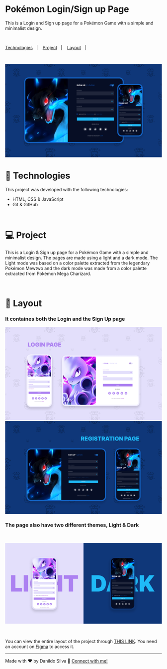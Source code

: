 <h1> Pokémon Login/Sign up Page </h1>

<p>
This is a Login and Sign up page for a Pokémon Game with a simple and minimalist design.
</p>

<br>

<p>
  <a href="#-technologies">Technologies</a>&nbsp;&nbsp;&nbsp;|&nbsp;&nbsp;&nbsp;
  <a href="#-project">Project</a>&nbsp;&nbsp;&nbsp;|&nbsp;&nbsp;&nbsp;
  <a href="#-layout">Layout</a>&nbsp;&nbsp;&nbsp;|&nbsp;&nbsp;&nbsp;
</p>

<br>

<p>
  <img alt="Thumbnail" src="assets/Thumbnail.png">
</p>

# 🚀 Technologies

This project was developed with the following technologies:

- HTML, CSS & JavaScript
- Git & GitHub

<br>

# 💻 Project

This is a Login & Sign up page for a Pokémon Game with a simple and minimalist design.
The pages are made using a light and a dark mode. The Light mode was based on a color palette extracted from the legendary Pokémon Mewtwo and the dark mode was made from a color palette extracted from Pokémon Mega Charizard.

<br>

# 🔖 Layout

### It containes both the Login and the Sign Up page

<p>
  <img alt="Thumbnail" src="assets/login-page.png">
  <img alt="Thumbnail" src="assets/registration-page.png">
</p>

### The page also have two different themes, Light & Dark

<br>

<p>
  <img alt="Thumbnail" src="assets/light_dark.png">
</p>

<br>

You can view the entire layout of the project through [THIS LINK](https://www.figma.com/file/yfsZp24aQGs2ZNuNwl6Qj5/Social-links?node-id=120%3A19&t=Moa0T9233uEyYYXK-1). You need an account on [Figma]([https://figma.com](https://www.figma.com/file/TjGDl95lGwyhn3DuCjTYX1/Pok%C3%A9mon-Login%2FRegister?node-id=0%3A1&t=VM9M3CHLhzZs2r4H-1)) to access it.

---

Made with ♥ by Danildo Silva :wave: [Connect with me!](https://www.linkedin.com/in/danildosilva/)

